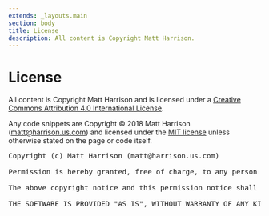 ```yaml
---
extends: _layouts.main
section: body
title: License
description: All content is Copyright Matt Harrison.
---
```

# License

All content is Copyright Matt Harrison and is licensed under a [Creative Commons Attribution 4.0 International License](http://creativecommons.org/licenses/by/4.0/ "Creative Commons Attribution 4.0 International License").

Any code snippets are Copyright © 2018 Matt Harrison (matt@harrison.us.com) and licensed under the [MIT license](http://www.opensource.org/licenses/mit-license.php "MIT license") unless otherwise stated on the page or code itself.

<pre>Copyright (c) Matt Harrison (matt@harrison.us.com)

Permission is hereby granted, free of charge, to any person obtaining a copy of this software and associated documentation files (the "Software"), to deal in the Software without restriction, including without limitation the rights to use, copy, modify, merge, publish, distribute, sublicense, and/or sell copies of the Software, and to permit persons to whom the Software is furnished to do so, subject to the following conditions:

The above copyright notice and this permission notice shall be included in all copies or substantial portions of the Software.

THE SOFTWARE IS PROVIDED "AS IS", WITHOUT WARRANTY OF ANY KIND, EXPRESS OR IMPLIED, INCLUDING BUT NOT LIMITED TO THE WARRANTIES OF MERCHANTABILITY, FITNESS FOR A PARTICULAR PURPOSE AND NONINFRINGEMENT. IN NO EVENT SHALL THE AUTHORS OR COPYRIGHT HOLDERS BE LIABLE FOR ANY CLAIM, DAMAGES OR OTHER LIABILITY, WHETHER IN AN ACTION OF CONTRACT, TORT OR OTHERWISE, ARISING FROM, OUT OF OR IN CONNECTION WITH THE SOFTWARE OR THE USE OR OTHER DEALINGS IN THE SOFTWARE.</pre>
